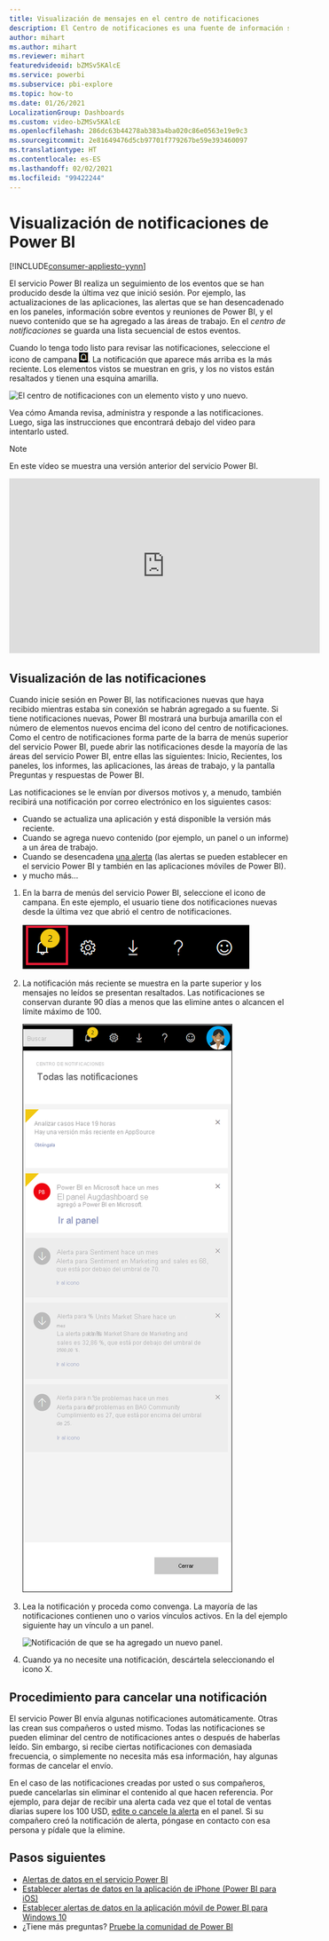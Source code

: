 ```yaml
---
title: Visualización de mensajes en el centro de notificaciones
description: El Centro de notificaciones es una fuente de información secuencial relacionada con su experiencia en Power BI.
author: mihart
ms.author: mihart
ms.reviewer: mihart
featuredvideoid: bZMSv5KAlcE
ms.service: powerbi
ms.subservice: pbi-explore
ms.topic: how-to
ms.date: 01/26/2021
LocalizationGroup: Dashboards
ms.custom: video-bZMSv5KAlcE
ms.openlocfilehash: 286dc63b44278ab383a4ba020c86e0563e19e9c3
ms.sourcegitcommit: 2e81649476d5cb97701f779267be59e393460097
ms.translationtype: HT
ms.contentlocale: es-ES
ms.lasthandoff: 02/02/2021
ms.locfileid: "99422244"
---
```

# <a name="view-power-bi-notifications"></a>Visualización de notificaciones de Power BI

[!INCLUDE[consumer-appliesto-yynn](../includes/consumer-appliesto-yynn.md)]


El servicio Power BI realiza un seguimiento de los eventos que se han producido desde la última vez que inició sesión. Por ejemplo, las actualizaciones de las aplicaciones, las alertas que se han desencadenado en los paneles, información sobre eventos y reuniones de Power BI, y el nuevo contenido que se ha agregado a las áreas de trabajo. En el *centro de notificaciones* se guarda una lista secuencial de estos eventos. 

Cuando lo tenga todo listo para revisar las notificaciones, seleccione el icono de campana  ![Icono de campana del centro de notificaciones.](./media/end-user-notification-center/power-bi-bell.png). La notificación que aparece más arriba es la más reciente. Los elementos vistos se muestran en gris, y los no vistos están resaltados y tienen una esquina amarilla.   

![El centro de notificaciones con un elemento visto y uno nuevo.](./media/end-user-notification-center/power-bi-new.png)

Vea cómo Amanda revisa, administra y responde a las notificaciones. Luego, siga las instrucciones que encontrará debajo del video para intentarlo usted.    

> [!NOTE]
> En este vídeo se muestra una versión anterior del servicio Power BI. 

<iframe width="560" height="315" src="https://www.youtube.com/embed/bZMSv5KAlcE" frameborder="0" allowfullscreen></iframe>

## <a name="view-your-notifications"></a>Visualización de las notificaciones
Cuando inicie sesión en Power BI, las notificaciones nuevas que haya recibido mientras estaba sin conexión se habrán agregado a su fuente. Si tiene notificaciones nuevas, Power BI mostrará una burbuja amarilla con el número de elementos nuevos encima del icono del centro de notificaciones. Como el centro de notificaciones forma parte de la barra de menús superior del servicio Power BI, puede abrir las notificaciones desde la mayoría de las áreas del servicio Power BI, entre ellas las siguientes: Inicio, Recientes, los paneles, los informes, las aplicaciones, las áreas de trabajo, y la pantalla Preguntas y respuestas de Power BI.

Las notificaciones se le envían por diversos motivos y, a menudo, también recibirá una notificación por correo electrónico en los siguientes casos: 
- Cuando se actualiza una aplicación y está disponible la versión más reciente.
- Cuando se agrega nuevo contenido (por ejemplo, un panel o un informe) a un área de trabajo.
- Cuando se desencadena [una alerta](end-user-alerts.md) (las alertas se pueden establecer en el servicio Power BI y también en las aplicaciones móviles de Power BI).
- y mucho más...


   
1. En la barra de menús del servicio Power BI, seleccione el icono de campana. En este ejemplo, el usuario tiene dos notificaciones nuevas desde la última vez que abrió el centro de notificaciones.
   
   ![Barra de menús superior con icono de Notificaciones seleccionado](./media/end-user-notification-center/power-bi-notification-icon.png)
2. La notificación más reciente se muestra en la parte superior y los mensajes no leídos se presentan resaltados. Las notificaciones se conservan durante 90 días a menos que las elimine antes o alcancen el límite máximo de 100.
   
   ![Centro de notificaciones](./media/end-user-notification-center/power-bi-notifications-center.png)

3. Lea la notificación y proceda como convenga. La mayoría de las notificaciones contienen uno o varios vínculos activos.  En la del ejemplo siguiente hay un vínculo a un panel.

   ![Notificación de que se ha agregado un nuevo panel.](./media/end-user-notification-center/power-bi-alert.png)

1. Cuando ya no necesite una notificación, descártela seleccionando el icono X.    

 
## <a name="how-to-cancel-a-notification"></a>Procedimiento para cancelar una notificación
El servicio Power BI envía algunas notificaciones automáticamente. Otras las crean sus compañeros o usted mismo. Todas las notificaciones se pueden eliminar del centro de notificaciones antes o después de haberlas leído. Sin embargo, si recibe ciertas notificaciones con demasiada frecuencia, o simplemente no necesita más esa información, hay algunas formas de cancelar el envío. 

En el caso de las notificaciones creadas por usted o sus compañeros, puede cancelarlas sin eliminar el contenido al que hacen referencia. Por ejemplo, para dejar de recibir una alerta cada vez que el total de ventas diarias supere los 100 USD, [edite o cancele la alerta](end-user-alerts.md) en el panel. Si su compañero creó la notificación de alerta, póngase en contacto con esa persona y pídale que la elimine.


## <a name="next-steps"></a>Pasos siguientes
* [Alertas de datos en el servicio Power BI](end-user-alerts.md)
* [Establecer alertas de datos en la aplicación de iPhone (Power BI para iOS)](mobile/mobile-set-data-alerts-in-the-mobile-apps.md)
* [Establecer alertas de datos en la aplicación móvil de Power BI para Windows 10](mobile/mobile-set-data-alerts-in-the-mobile-apps.md)
* ¿Tiene más preguntas? [Pruebe la comunidad de Power BI](https://community.powerbi.com/)

